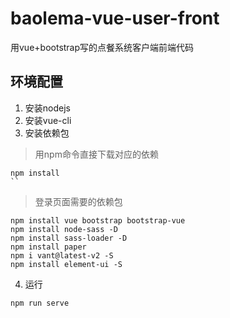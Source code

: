 # baolema-vue-user-front
用vue+bootstrap写的点餐系统客户端前端代码

## 环境配置
1. 安装nodejs
2. 安装vue-cli
3. 安装依赖包
> 用npm命令直接下载对应的依赖
```angular2html
npm install
``
```

> 登录页面需要的依赖包
```angular2html
npm install vue bootstrap bootstrap-vue
npm install node-sass -D
npm install sass-loader -D
npm install paper
npm i vant@latest-v2 -S
npm install element-ui -S
```
4. 运行
```
npm run serve
```
